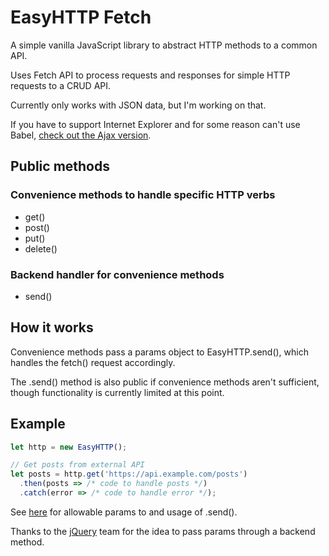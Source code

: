 # EasyHTTP Fetch

A simple vanilla JavaScript library to abstract HTTP methods to a common API.

Uses Fetch API to process requests and responses for simple HTTP requests to a CRUD API.

Currently only works with JSON data, but I'm working on that.

If you have to support Internet Explorer and for some reason can't use Babel, [check out the Ajax version](https://github.com/jasonsbarr/easy-http-ajax).

## Public methods

### Convenience methods to handle specific HTTP verbs
- get()
- post()
- put()
- delete()

### Backend handler for convenience methods
- send()

## How it works
Convenience methods pass a params object to EasyHTTP.send(), which handles the fetch() request accordingly.

The .send() method is also public if convenience methods aren't sufficient, though functionality is currently limited at this point.

## Example

```js
let http = new EasyHTTP();

// Get posts from external API
let posts = http.get('https://api.example.com/posts')
  .then(posts => /* code to handle posts */)
  .catch(error => /* code to handle error */);
```

See [here](https://github.com/jasonsbarr/easy-http-fetch/blob/ebae8db4e7eabf5f3967cde47e95a3b982149478/src/easyhttpfetch.js#L74-L82) for allowable params to and usage of .send().

Thanks to the [jQuery](https://jquery.com) team for the idea to pass params through a backend method.
